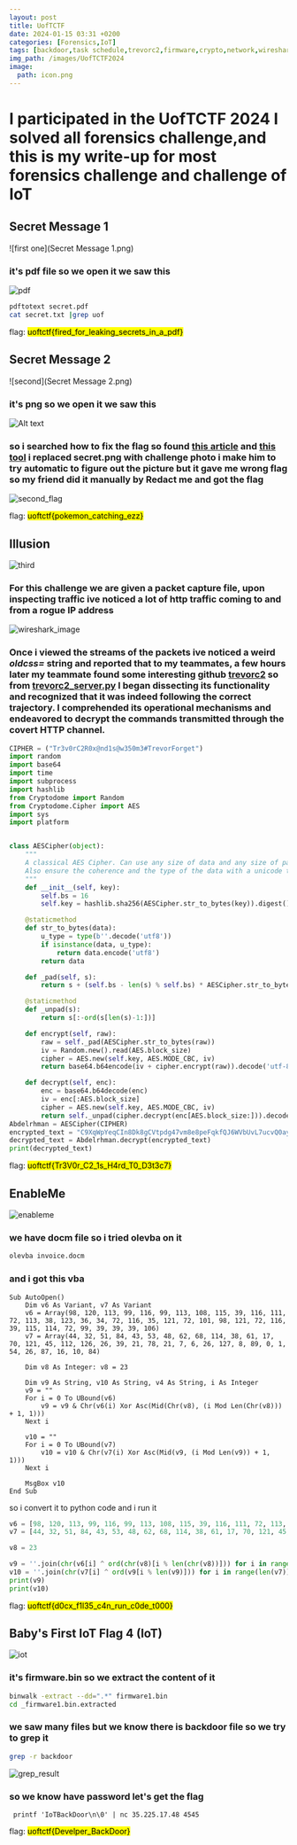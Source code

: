 ```yaml
---
layout: post
title: UofTCTF
date: 2024-01-15 03:31 +0200
categories: [Forensics,IoT]
tags: [backdoor,task schedule,trevorc2,firmware,crypto,network,wireshark,pdf,unredacted]
img_path: /images/UofTCTF2024
image:
  path: icon.png
---
```

# I participated in the UofTCTF 2024 I solved all forensics challenge,and this is my write-up for most forensics challenge and challenge of IoT
## Secret Message 1
![first one](Secret Message 1.png)

### it's pdf file so we open it we saw this 
![pdf](pdf.png)

```bash
pdftotext secret.pdf 
cat secret.txt |grep uof
```
flag: <mark>uoftctf{fired_for_leaking_secrets_in_a_pdf}</mark>

## Secret Message 2
![second](Secret Message 2.png)

### it's png so we open it we saw this 

![Alt text](image.png)

### so i searched how to fix the flag so found [this article](https://bishopfox.com/blog/unredacter-tool-never-pixelation) and [this tool](https://github.com/BishopFox/unredacter)  i replaced secret.png with challenge photo  i make him to try automatic to figure out the picture but it gave me wrong flag so my friend did it manually by Redact me and got the flag 

![second_flag](second_flag.png)

flag: <mark>uoftctf{pokemon_catching_ezz}</mark>

## Illusion
![third](third.png)

### For this challenge we are given a packet capture file, upon inspecting traffic ive noticed a lot of http traffic coming to and from a rogue IP address 

![wireshark_image](wireshark_image.png)

### Once i viewed the streams of the packets ive noticed a weird *oldcss=* string and reported that to my teammates, a few hours later my teammate found some interesting github [trevorc2](https://github.com/trustedsec/trevorc2) so from [trevorc2_server.py](https://github.com/trustedsec/trevorc2/blob/master/trevorc2_server.py) I began dissecting its functionality and recognized that it was indeed following the correct trajectory. I comprehended its operational mechanisms and endeavored to decrypt the commands transmitted through the covert HTTP channel.
```py
CIPHER = ("Tr3v0rC2R0x@nd1s@w350m3#TrevorForget")
import random
import base64
import time
import subprocess
import hashlib
from Cryptodome import Random
from Cryptodome.Cipher import AES
import sys
import platform


class AESCipher(object):
    """
    A classical AES Cipher. Can use any size of data and any size of password thanks to padding.
    Also ensure the coherence and the type of the data with a unicode to byte converter.
    """
    def __init__(self, key):
        self.bs = 16
        self.key = hashlib.sha256(AESCipher.str_to_bytes(key)).digest()

    @staticmethod
    def str_to_bytes(data):
        u_type = type(b''.decode('utf8'))
        if isinstance(data, u_type):
            return data.encode('utf8')
        return data

    def _pad(self, s):
        return s + (self.bs - len(s) % self.bs) * AESCipher.str_to_bytes(chr(self.bs - len(s) % self.bs))

    @staticmethod
    def _unpad(s):
        return s[:-ord(s[len(s)-1:])]

    def encrypt(self, raw):
        raw = self._pad(AESCipher.str_to_bytes(raw))
        iv = Random.new().read(AES.block_size)
        cipher = AES.new(self.key, AES.MODE_CBC, iv)
        return base64.b64encode(iv + cipher.encrypt(raw)).decode('utf-8')

    def decrypt(self, enc):
        enc = base64.b64decode(enc)
        iv = enc[:AES.block_size]
        cipher = AES.new(self.key, AES.MODE_CBC, iv)
        return self._unpad(cipher.decrypt(enc[AES.block_size:])).decode('utf-8')
Abdelrhman = AESCipher(CIPHER)
encrypted_text = "C9XqWpYeqCIn8Dk8gCVtpdg47vm8e8peFqkfQJ6WVbUvL7ucvQ0ayWnKRBF2GI+ltFBWNMa+wawqeuvFK61RGvKVWogAqAVg4J7qmScn+HRF0QZFgEunXlAduM+16nnf"
decrypted_text = Abdelrhman.decrypt(encrypted_text)
print(decrypted_text)
```
flag: <mark>uoftctf{Tr3V0r_C2_1s_H4rd_T0_D3t3c7}</mark>

## EnableMe 
![enableme](enableme.png)

### we have docm file so i tried olevba on it 
```bash
olevba invoice.docm
```
### and i got this vba

```vba
Sub AutoOpen()
    Dim v6 As Variant, v7 As Variant
    v6 = Array(98, 120, 113, 99, 116, 99, 113, 108, 115, 39, 116, 111, 72, 113, 38, 123, 36, 34, 72, 116, 35, 121, 72, 101, 98, 121, 72, 116, 39, 115, 114, 72, 99, 39, 39, 39, 106)
    v7 = Array(44, 32, 51, 84, 43, 53, 48, 62, 68, 114, 38, 61, 17, 70, 121, 45, 112, 126, 26, 39, 21, 78, 21, 7, 6, 26, 127, 8, 89, 0, 1, 54, 26, 87, 16, 10, 84)

    Dim v8 As Integer: v8 = 23

    Dim v9 As String, v10 As String, v4 As String, i As Integer
    v9 = ""
    For i = 0 To UBound(v6)
        v9 = v9 & Chr(v6(i) Xor Asc(Mid(Chr(v8), (i Mod Len(Chr(v8))) + 1, 1)))
    Next i

    v10 = ""
    For i = 0 To UBound(v7)
        v10 = v10 & Chr(v7(i) Xor Asc(Mid(v9, (i Mod Len(v9)) + 1, 1)))
    Next i

    MsgBox v10
End Sub
```
so i convert it to python code and i run it 

```py
v6 = [98, 120, 113, 99, 116, 99, 113, 108, 115, 39, 116, 111, 72, 113, 38, 123, 36, 34, 72, 116, 35, 121, 72, 101, 98, 121, 72, 116, 39, 115, 114, 72, 99, 39, 39, 39, 106]
v7 = [44, 32, 51, 84, 43, 53, 48, 62, 68, 114, 38, 61, 17, 70, 121, 45, 112, 126, 26, 39, 21, 78, 21, 7, 6, 26, 127, 8, 89, 0, 1, 54, 26, 87, 16, 10, 84]

v8 = 23

v9 = ''.join(chr(v6[i] ^ ord(chr(v8)[i % len(chr(v8))])) for i in range(len(v6)))
v10 = ''.join(chr(v7[i] ^ ord(v9[i % len(v9)])) for i in range(len(v7)))
print(v9)
print(v10)

```
flag: <mark>uoftctf{d0cx_f1l35_c4n_run_c0de_t000} </mark>


## Baby's First IoT Flag 4 (IoT)

![iot](iot.png)

### it's firmware.bin so we extract the content of it 
```bash
binwalk -extract --dd=".*" firmware1.bin
cd _firmware1.bin.extracted
```
### we saw many files but we know there is backdoor file so we try to grep it 
```bash
grep -r backdoor
```
![grep_result](backdoor.png)

### so we know have password let's get the flag 
```
 printf 'IoTBackDoor\n\0' | nc 35.225.17.48 4545
```
flag: <mark>uoftctf{Develper_BackDoor}</mark>